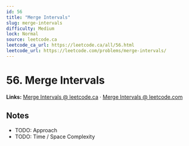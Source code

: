 ```yaml
--- 
id: 56
title: "Merge Intervals"
slug: merge-intervals
difficulty: Medium
lock: Normal
source: leetcode.ca
leetcode_ca_url: https://leetcode.ca/all/56.html
leetcode_url: https://leetcode.com/problems/merge-intervals/
---
```


# 56. Merge Intervals

**Links:** [Merge Intervals @ leetcode.ca](https://leetcode.ca/all/56.html) · [Merge Intervals @ leetcode.com](https://leetcode.com/problems/merge-intervals/)

## Notes
- TODO: Approach
- TODO: Time / Space Complexity
